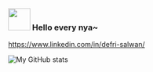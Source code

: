 ### <img src="https://media.tenor.com/WKPXrrxUvEgAAAAi/frieren-kuru-kuru.gif" width="45px"> Hello every nya~ 
https://www.linkedin.com/in/defri-salwan/


![My GitHub stats](https://github-readme-stats.vercel.app/api?username=hooqii&theme=graywhite_icons=true)
